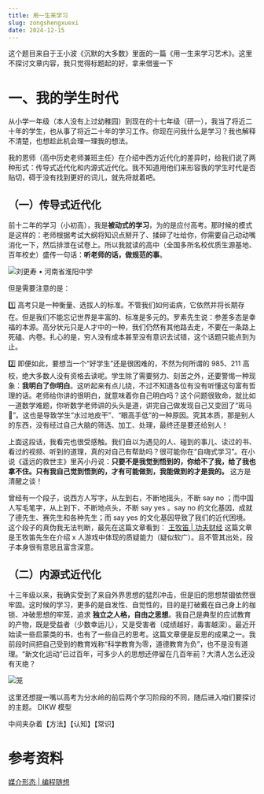 ```yaml
---
title: 用一生来学习
slug: zongshengxuexi
date: 2024-12-15
---
```

这个题目来自于王小波《沉默的大多数》里面的一篇《用一生来学习艺术》。这里不探讨文章内容，我只觉得标题起的好，拿来借鉴一下

# 一、我的学生时代

从小学一年级（本人没有上过幼稚园）到现在的十七年级（研一），我当了将近二十年的学生，也从事了将近二十年的学习工作。你现在问我什么是学习？我也解释不清楚，也想趁此机会理一理我的想法。

我的恩师（高中历史老师兼班主任）在介绍中西方近代化的差异时，给我们说了两种形式：传导式近代化和内源式近代化。我不知道用他们来形容我的学生时代是否贴切，碍于没有找到更好的词儿，就先将就着吧。

## （一）传导式近代化

前十二年的学习（小初高），我是**被动式的学习**，为的是应付高考。那时候的模式是这样的：老师根据考试大纲将知识点掰开了、揉碎了吐给你，你需要自己动动嘴消化一下，然后排泄在试卷上。所以我就读的高中（全国多所名校优质生源基地、百年校史）盛传一句话：**听老师的话，做规范的事**。

![刘更寿 • 河南省淮阳中学](https://obsidian-picgo-1314839904.cos.ap-guangzhou.myqcloud.com/obsidian_pictures/%E6%B2%B3%E5%8D%97%E7%9C%81%E6%B7%AE%E9%98%B3%E4%B8%AD%E5%AD%A6.jpg)

但是需要注意的是：

1️⃣ 高考只是一种衡量、选拔人的标准。不管我们如何诟病，它依然并将长期存在。但是我们不能忘记世界是丰富的、标准是多元的。罗素先生说：参差多态是幸福的本源。高分状元只是人才中的一种，我们仍然有其他路去走，不要在一条路上死磕、内卷。扎心的是，穷人没有成本甚至没有意识去试错，这个话题只能点到为止。

2️⃣  即便如此，要想当一个“好学生”还是很困难的，不然为何所谓的 985、211 高校，绝大多数人没有资格去读呢。学生除了需要努力、刻苦之外，还要警惕一种现象：**我明白了你明白**。这听起来有点儿绕，不过不知道各位有没有听懂这句富有哲理的话。老师给你讲的很明白，就意味着你自己明白吗？这个问题很致命，就比如一道数学难题，你听数学老师讲的头头是道，讲完自己做发现自己又变回了“斑马🦓”。这也是导致学生“水过地皮干”、“眼高手低”的一种原因。究其本质，那是别人的东西，没有经过自己大脑的筛选、加工、处理，最终还是要还给别人！

上面这段话，我看完也很受感触。我们自以为遇见的人、碰到的事儿、读过的书、看过的视频、听到的道理，真的对自己有帮助吗？很可能你在“自嗨式学习”。在小说《遥远的救世主》里芮小丹说：**只要不是我觉到悟到的，你给不了我，给了我也拿不住。只有我自己觉到悟到的，才有可能做到，我能做到的才是我的。** 这方是清醒之谈！

曾经有一个段子，说西方人写字，从左到右，不断地摇头，不断 say no ；而中国人写毛笔字，从上到下，不断地点头，不断 say yes 。say no 的文化基因，成就了德先生、赛先生和各种先生；而 say yes 的文化基因导致了我们的近代困境。这个段子的真伪我无法判断，最先在这篇文章看到： [王牧笛 | 功夫财经](https://mp.weixin.qq.com/s/jOIHq4bpndOIFy43ARtNkQ)   这篇文章是王牧笛先生在介绍 x 人游戏中体现的质疑能力（疑似软广）。且不管其出处，段子本身很有意思且富含深意。




## （二）内源式近代化

十三年级以来，我确实受到了来自外界思想的猛烈冲击，但是旧的思想禁锢依然很牢固。这时候的学习，更多的是自发性、自觉性的，目的是打破戴在自己身上的枷锁、冲破思想的牢笼，追求 **独立之人格，自由之思想**。我自己是典型的应试教育的产物，既是受益者（少数幸运儿），又是受害者（成绩越好，毒害越深）。最近开始读一些启蒙类的书，也有了一些自己的思考。这篇文章便是反思的成果之一。我前段时间把自己受到的教育戏称“科学教育为零，道德教育为负”，也不是没有道理。“新文化运动”已过百年，可多少人的思想还停留在几百年前？大清人怎么还没有灭绝？

![笼](https://obsidian-picgo-1314839904.cos.ap-guangzhou.myqcloud.com/obsidian_pictures/%E7%AC%BC.jpg)

这里还想提一嘴以高考为分水岭的前后两个学习阶段的不同，随后进入咱们要探讨的主题。
DIKW 模型 

中间夹杂着【方法】【认知】【常识】



# 参考资料

[媒介形态 | 编程随想](https://program-think.blogspot.com/2019/10/Systematic-Learning.html)


